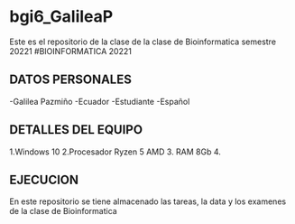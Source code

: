# bgi6_GalileaP
Este es el repositorio de la clase de  la clase de Bioinformatica semestre 20221
#BIOINFORMATICA 20221
## DATOS PERSONALES
-Galilea Pazmiño
-Ecuador
-Estudiante
-Español

## DETALLES DEL EQUIPO
1.Windows 10
2.Procesador Ryzen 5 AMD
3. RAM 8Gb
4. 
## EJECUCION
En este repositorio se tiene almacenado las tareas, la data y los examenes de la clase de Bioinformatica 
